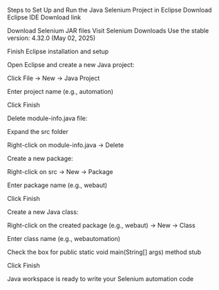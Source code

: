 Steps to Set Up and Run the Java Selenium Project in Eclipse
Download Eclipse IDE
Download link

Download Selenium JAR files
Visit Selenium Downloads
Use the stable version: 4.32.0 (May 02, 2025)

Finish Eclipse installation and setup

Open Eclipse and create a new Java project:

Click File → New → Java Project

Enter project name (e.g., automation)

Click Finish

Delete module-info.java file:

Expand the src folder

Right-click on module-info.java → Delete

Create a new package:

Right-click on src → New → Package

Enter package name (e.g., webaut)

Click Finish

Create a new Java class:

Right-click on the created package (e.g., webaut) → New → Class

Enter class name (e.g., webautomation)

Check the box for public static void main(String[] args) method stub

Click Finish

Java workspace is ready to write your Selenium automation code
